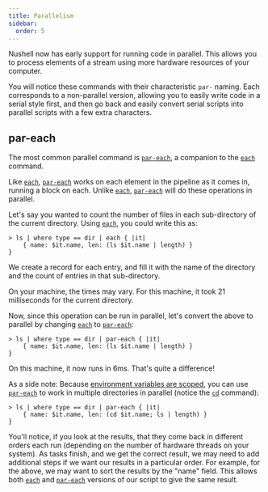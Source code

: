 ```yaml
---
title: Parallelism
sidebar:
  order: 5
---
```


Nushell now has early support for running code in parallel. This allows you to process elements of a stream using more hardware resources of your computer.

You will notice these commands with their characteristic `par-` naming. Each corresponds to a non-parallel version, allowing you to easily write code in a serial style first, and then go back and easily convert serial scripts into parallel scripts with a few extra characters.

## par-each

The most common parallel command is [`par-each`](/commands/docs/par-each), a companion to the [`each`](/commands/docs/each) command.

Like [`each`](/commands/docs/each), [`par-each`](/commands/docs/par-each) works on each element in the pipeline as it comes in, running a block on each. Unlike [`each`](/commands/docs/each), [`par-each`](/commands/docs/par-each) will do these operations in parallel.

Let's say you wanted to count the number of files in each sub-directory of the current directory. Using [`each`](/commands/docs/each), you could write this as:

```nu
> ls | where type == dir | each { |it|
    { name: $it.name, len: (ls $it.name | length) }
}
```

We create a record for each entry, and fill it with the name of the directory and the count of entries in that sub-directory.

On your machine, the times may vary. For this machine, it took 21 milliseconds for the current directory.

Now, since this operation can be run in parallel, let's convert the above to parallel by changing [`each`](/commands/docs/each) to [`par-each`](/commands/docs/par-each):

```nu
> ls | where type == dir | par-each { |it|
    { name: $it.name, len: (ls $it.name | length) }
}
```

On this machine, it now runs in 6ms. That's quite a difference!

As a side note: Because [environment variables are scoped](environment#scoping), you can use [`par-each`](/commands/docs/par-each) to work in multiple directories in parallel (notice the [`cd`](/commands/docs/cd) command):

```nu
> ls | where type == dir | par-each { |it|
    { name: $it.name, len: (cd $it.name; ls | length) }
}
```

You'll notice, if you look at the results, that they come back in different orders each run (depending on the number of hardware threads on your system). As tasks finish, and we get the correct result, we may need to add additional steps if we want our results in a particular order. For example, for the above, we may want to sort the results by the "name" field. This allows both [`each`](/commands/docs/each) and [`par-each`](/commands/docs/par-each) versions of our script to give the same result.
